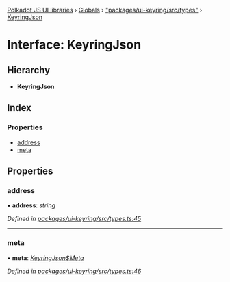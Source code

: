 [Polkadot JS UI libraries](../README.md) › [Globals](../globals.md) › ["packages/ui-keyring/src/types"](../modules/_packages_ui_keyring_src_types_.md) › [KeyringJson](_packages_ui_keyring_src_types_.keyringjson.md)

# Interface: KeyringJson

## Hierarchy

* **KeyringJson**

## Index

### Properties

* [address](_packages_ui_keyring_src_types_.keyringjson.md#address)
* [meta](_packages_ui_keyring_src_types_.keyringjson.md#meta)

## Properties

###  address

• **address**: *string*

*Defined in [packages/ui-keyring/src/types.ts:45](https://github.com/polkadot-js/ui/blob/0dcbdca/packages/ui-keyring/src/types.ts#L45)*

___

###  meta

• **meta**: *[KeyringJson$Meta](_packages_ui_keyring_src_types_.keyringjson_meta.md)*

*Defined in [packages/ui-keyring/src/types.ts:46](https://github.com/polkadot-js/ui/blob/0dcbdca/packages/ui-keyring/src/types.ts#L46)*
